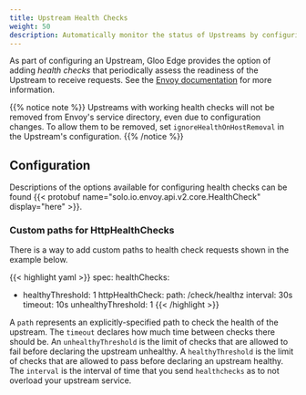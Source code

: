 ```yaml
---
title: Upstream Health Checks
weight: 50
description: Automatically monitor the status of Upstreams by configuring health checks for them
---
```


As part of configuring an Upstream, Gloo Edge provides the option of adding *health checks* that periodically assess the readiness of the Upstream to receive requests. See the [Envoy documentation](https://www.envoyproxy.io/docs/envoy/v1.14.1/intro/arch_overview/upstream/health_checking#arch-overview-health-checking) for more information. 

{{% notice note %}}
Upstreams with working health checks will not be removed from Envoy's service directory, even due to configuration changes. To allow them to be removed, set `ignoreHealthOnHostRemoval` in the Upstream's configuration.
{{% /notice %}}
## Configuration

Descriptions of the options available for configuring health checks can be found {{< protobuf name="solo.io.envoy.api.v2.core.HealthCheck" display="here" >}}.

### Custom paths for HttpHealthChecks

There is a way to add custom paths to health check requests shown in the example below.

{{< highlight yaml >}}
spec:
  healthChecks:
  - healthyThreshold: 1
    httpHealthCheck:
      path: /check/healthz
    interval: 30s
    timeout: 10s
    unhealthyThreshold: 1
{{< /highlight >}}

A `path` represents an explicitly-specified path to check the health of the upstream. The `timeout` declares how much time between checks there should be. An `unhealthyThreshold` is the limit of checks that are allowed to fail before declaring the upstream unhealthy. A `healthyThreshold` is the limit of checks that are allowed to pass before declaring an upstream healthy. The `interval` is the interval of time that you send `healthchecks` as to not overload your upstream service. 
